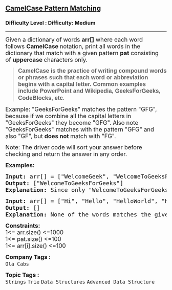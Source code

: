 <h2><a href="https://www.geeksforgeeks.org/problems/camelcase-pattern-matching2259/1?page=18&difficulty=Medium&status=unsolved,attempted&sortBy=accuracy">CamelCase Pattern Matching</a></h2><h3>Difficulty Level : Difficulty: Medium</h3><hr><div class="problems_problem_content__Xm_eO"><p><span style="font-size: 18px;">Given a dictionary of words&nbsp;</span><strong style="font-size: 18px;">arr[]</strong><span style="font-size: 18px;">&nbsp;where each word follows&nbsp;</span><strong style="font-size: 18px;">CamelCase&nbsp;</strong><span style="font-size: 18px;">notation, print all words in the dictionary that match with a given pattern </span><strong style="font-size: 18px;">pat</strong><span style="font-size: 18px;">&nbsp;consisting of&nbsp;</span><strong style="font-size: 18px;">uppercase&nbsp;</strong><span style="font-size: 18px;">characters only.</span></p>
<blockquote>
<p><strong style="font-size: 18px;"><span style="font-family: arial, helvetica, sans-serif;">CamelCase is the practice of writing compound words or phrases such that each word or abbreviation begins with a capital letter. Common examples include PowerPoint and Wikipedia, GeeksForGeeks, CodeBlocks, etc</span><em style="font-weight: 400;">.</em></strong></p>
</blockquote>
<p><span style="font-size: 18px;">Example</span><span style="font-size: 18px;">: "GeeksForGeeks" matches the pattern "GFG", because if we combine all the capital letters in "GeeksForGeeks" they become "GFG". Also note "GeeksForGeeks" matches with the pattern "GFG" and also "GF", but <strong>does</strong></span><strong style="font-size: 18px;">&nbsp;not&nbsp;</strong><span style="font-size: 18px;">match with "FG".</span></p>
<p><span style="font-size: 18px;">Note: The driver code will sort your answer before checking and return the answer in any order.</span></p>
<p><strong><span style="font-size: 18px;">Examples:</span></strong></p>
<pre><span style="font-size: 18px;"><strong>Input: </strong>arr[] = ["WelcomeGeek", "WelcomeToGeeksForGeeks", "GeeksForGeeks"], pat = "WTG"
<strong>Output: </strong>["WelcomeToGeeksForGeeks"]
<strong>Explanation: </strong>Since only "WelcomeToGeeksForGeeks" matches the pattern, it is the only answer.</span></pre>
<pre><span style="font-size: 18px;"><strong>Input: </strong>arr[] = ["Hi", "Hello", "HelloWorld", "HiTech", "HiGeek", "HiTechWorld", "HiTechCity", "HiTechLab"], pat = "HA"
<strong>Output: </strong>[]
<strong>Explanation: </strong>None of the words matches the given pattern.</span></pre>
<p><span style="font-size: 18px;"><strong>Constraints:</strong><br>1&lt;= arr.size() &lt;=1000<br>1&lt;= pat.size() &lt;=100<br>1&lt;= arr[i].size()</span><span style="font-size: 18px;">&nbsp;</span><span style="font-size: 18px;">&lt;=100</span></p></div><p><span style=font-size:18px><strong>Company Tags : </strong><br><code>Ola Cabs</code>&nbsp;<br><p><span style=font-size:18px><strong>Topic Tags : </strong><br><code>Strings</code>&nbsp;<code>Trie</code>&nbsp;<code>Data Structures</code>&nbsp;<code>Advanced Data Structure</code>&nbsp;
